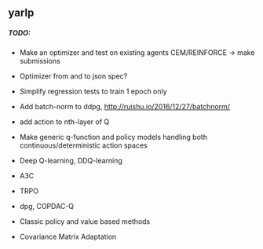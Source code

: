 
## yarlp


##### TODO:

- Make an optimizer and test on existing agents CEM/REINFORCE -> make submissions
- Optimizer from and to json spec?
- Simplify regression tests to train 1 epoch only

- Add batch-norm to ddpg, http://ruishu.io/2016/12/27/batchnorm/
- add action to nth-layer of Q

- Make generic q-function and policy models handling both continuous/deterministic action spaces

- Deep Q-learning, DDQ-learning
- A3C
- TRPO
- dpg, COPDAC-Q
- Classic policy and value based methods
- Covariance Matrix Adaptation

